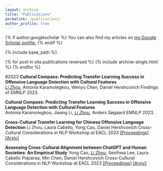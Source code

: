 ```yaml
---
layout: archive
title: "Publications"
permalink: /publications/
author_profile: true
---
```


{% if author.googlescholar %}
  You can also find my articles on <u><a href="{{author.googlescholar}}">my Google Scholar profile</a>.</u>
{% endif %}

{% include base_path %}

{% for post in site.publications reversed %}
  {% include archive-single.html %}
{% endfor %}

#2023
**Cultural Compass: Predicting Transfer Learning Success in Offensive Language Detection with Cultural Features**  
*<ins>Li Zhou</ins>*,  Antonia Karamolegkou, Wenyu Chen, Daniel Hershcovich
Findings of EMNLP 2023.

[comment]: <> ([[arxiv]]&#40;https://arxiv.org/abs/2201.12431&#41; [[code]]&#40;https://github.com/neulab/retomaton&#41;)

**Cultural Compass: Predicting Transfer Learning Success in Offensive Language Detection with Cultural Features**  
Antonia Karamolegkou, Jiaang Li, *<ins>Li Zhou</ins>*, Anders Søgaard
EMNLP 2023.

**Cross-Cultural Transfer Learning for Chinese Offensive Language Detection**
Li Zhou, Laura Cabello, Yong Cao, Daniel Hershcovich
Cross-Cultural Considerations in NLP Workshop at EACL 2023 [[Proceedings]](https://aclanthology.org/2023.c3nlp-1.2/) [[Arxiv]](https://arxiv.org/abs/2303.17927)

**Assessing Cross-Cultural Alignment between ChatGPT and Human Societies: An Empirical Study**
Yong Cao, *<ins>Li Zhou</ins>*, Seolhwa Lee, Laura Cabello Piqueras, Min Chen, Daniel Hershcovich
Cross-Cultural Considerations in NLP Workshop at EACL 2023 [[Proceedings]](https://aclanthology.org/2023.c3nlp-1.7/) [[Arxiv]](https://arxiv.org/abs/2303.17466)
